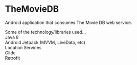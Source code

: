 # TheMovieDB
Android application that consumes The Movie DB web service.


Some of the technology/libraries used...<br/>
Java 8 <br/>
Android Jetpack (MVVM, LiveData, etc)<br/>
Location Services<br/>
Glide<br/>
Retrofit<br/>
